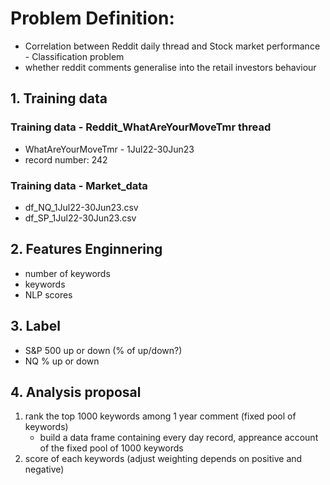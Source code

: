 # Problem Definition:
- Correlation between Reddit daily thread and Stock market performance - Classification problem
- whether reddit comments generalise into the retail investors behaviour

## 1. Training data
### Training data - Reddit_WhatAreYourMoveTmr thread
 - WhatAreYourMoveTmr - 1Jul22-30Jun23
 - record number: 242

### Training data - Market_data
 - df_NQ_1Jul22-30Jun23.csv
 - df_SP_1Jul22-30Jun23.csv
   
## 2. Features Enginnering
- number of keywords
- keywords
- NLP scores

## 3. Label
- S&P 500 up or down (% of up/down?)
- NQ % up or down

## 4. Analysis proposal
1. rank the top 1000 keywords among 1 year comment (fixed pool of keywords)
   - build a data frame containing every day record, appreance account of the fixed pool of 1000 keywords
2. score of each keywords (adjust weighting depends on positive and negative)
